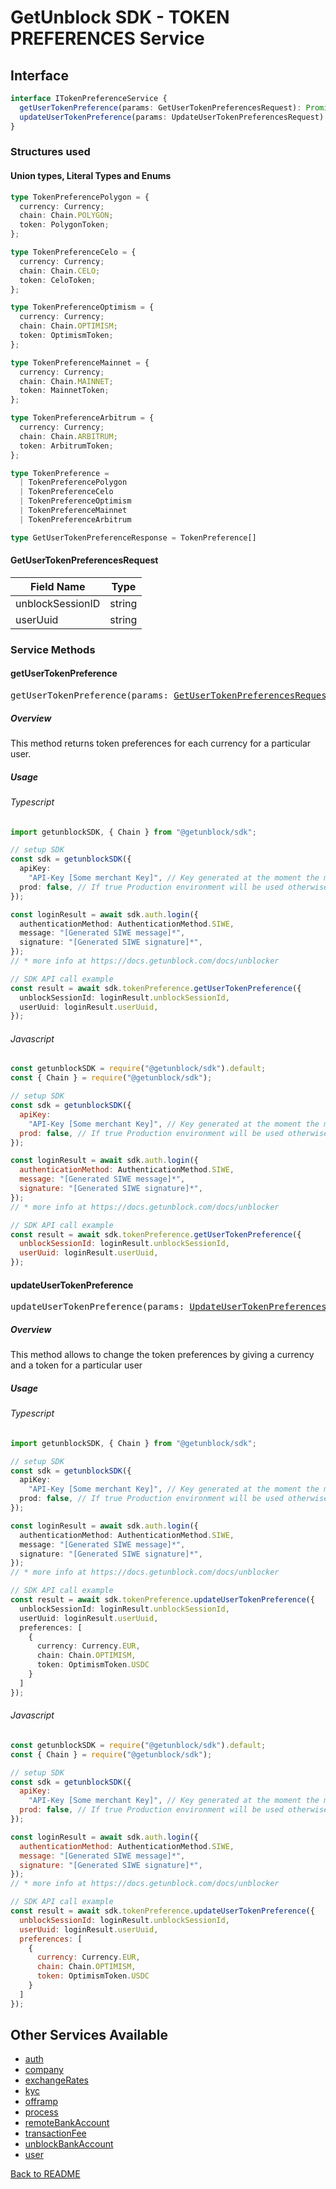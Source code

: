 # GetUnblock SDK - TOKEN PREFERENCES Service

## Interface

```typescript
interface ITokenPreferenceService {
  getUserTokenPreference(params: GetUserTokenPreferencesRequest): Promise<GetUserTokenPreferenceResponse>
  updateUserTokenPreference(params: UpdateUserTokenPreferencesRequest): Promise<UpdateUserTokenPreferencesResponse>;
}
```

### Structures used

#### Union types, Literal Types and Enums

<span id="TokenPreferencePolygon"></span>

```typescript
type TokenPreferencePolygon = {
  currency: Currency;
  chain: Chain.POLYGON;
  token: PolygonToken;
};
```

<span id="TokenPreferenceCelo"></span>

```typescript
type TokenPreferenceCelo = {
  currency: Currency;
  chain: Chain.CELO;
  token: CeloToken;
};
```

<span id="TokenPreferenceOptimism"></span>

```typescript
type TokenPreferenceOptimism = {
  currency: Currency;
  chain: Chain.OPTIMISM;
  token: OptimismToken;
};
```

<span id="TokenPreferenceMainnet"></span>

```typescript
type TokenPreferenceMainnet = {
  currency: Currency;
  chain: Chain.MAINNET;
  token: MainnetToken;
};
```

<span id="TokenPreferenceArbitrum"></span>

```typescript
type TokenPreferenceArbitrum = {
  currency: Currency;
  chain: Chain.ARBITRUM;
  token: ArbitrumToken;
};
```

<span id="TokenPreference"></span>

```typescript
type TokenPreference =
  | TokenPreferencePolygon
  | TokenPreferenceCelo
  | TokenPreferenceOptimism
  | TokenPreferenceMainnet
  | TokenPreferenceArbitrum
```

<span id="GetUserTokenPreferenceResponse"></span>

```typescript
type GetUserTokenPreferenceResponse = TokenPreference[]
```

#### <span id="GetUserTokenPreferencesRequest"></span>GetUserTokenPreferencesRequest

| Field Name | Type |
| ---------- | ---- |
| unblockSessionID | string |
| userUuid | string |

### Service Methods

#### getUserTokenPreference

<div><pre>getUserTokenPreference(params: <a href="#GetUserTokenPreferencesRequest">GetUserTokenPreferencesRequest</a>): Promise&#60;<a href="#GetUserTokenPreferenceResponse">GetUserTokenPreferenceResponse</a>&#62;</pre></div>

##### Overview

This method returns token preferences for each currency for a particular user.

##### Usage

###### Typescript

```typescript
import getunblockSDK, { Chain } from "@getunblock/sdk";

// setup SDK
const sdk = getunblockSDK({
  apiKey:
    "API-Key [Some merchant Key]", // Key generated at the moment the merchant was created in getunblock system
  prod: false, // If true Production environment will be used otherwise Sandbox will be used instead
});

const loginResult = await sdk.auth.login({
  authenticationMethod: AuthenticationMethod.SIWE,
  message: "[Generated SIWE message]*",
  signature: "[Generated SIWE signature]*",
});
// * more info at https://docs.getunblock.com/docs/unblocker

// SDK API call example
const result = await sdk.tokenPreference.getUserTokenPreference({
  unblockSessionId: loginResult.unblockSessionId,
  userUuid: loginResult.userUuid,
});
```

###### Javascript

```javascript
const getunblockSDK = require("@getunblock/sdk").default;
const { Chain } = require("@getunblock/sdk"); 

// setup SDK
const sdk = getunblockSDK({
  apiKey:
    "API-Key [Some merchant Key]", // Key generated at the moment the merchant was created in getunblock system
  prod: false, // If true Production environment will be used otherwise Sandbox will be used instead
});

const loginResult = await sdk.auth.login({
  authenticationMethod: AuthenticationMethod.SIWE,
  message: "[Generated SIWE message]*",
  signature: "[Generated SIWE signature]*",
});
// * more info at https://docs.getunblock.com/docs/unblocker

// SDK API call example
const result = await sdk.tokenPreference.getUserTokenPreference({
  unblockSessionId: loginResult.unblockSessionId,
  userUuid: loginResult.userUuid,
});
```

#### updateUserTokenPreference

<div><pre>updateUserTokenPreference(params: <a href="#UpdateUserTokenPreferencesRequest">UpdateUserTokenPreferencesRequest</a>): Promise&#60;<a href="#UpdateUserTokenPreferencesResponse">UpdateUserTokenPreferencesResponse</a>&#62;</pre></div>

##### Overview

This method allows to change the token preferences by giving a currency and a token for a particular user

##### Usage

###### Typescript

```typescript
import getunblockSDK, { Chain } from "@getunblock/sdk";

// setup SDK
const sdk = getunblockSDK({
  apiKey:
    "API-Key [Some merchant Key]", // Key generated at the moment the merchant was created in getunblock system
  prod: false, // If true Production environment will be used otherwise Sandbox will be used instead
});

const loginResult = await sdk.auth.login({
  authenticationMethod: AuthenticationMethod.SIWE,
  message: "[Generated SIWE message]*",
  signature: "[Generated SIWE signature]*",
});
// * more info at https://docs.getunblock.com/docs/unblocker

// SDK API call example
const result = await sdk.tokenPreference.updateUserTokenPreference({
  unblockSessionId: loginResult.unblockSessionId,
  userUuid: loginResult.userUuid,
  preferences: [
    {
      currency: Currency.EUR,
      chain: Chain.OPTIMISM,
      token: OptimismToken.USDC
    }
  ]
});
```

###### Javascript

```javascript
const getunblockSDK = require("@getunblock/sdk").default;
const { Chain } = require("@getunblock/sdk"); 

// setup SDK
const sdk = getunblockSDK({
  apiKey:
    "API-Key [Some merchant Key]", // Key generated at the moment the merchant was created in getunblock system
  prod: false, // If true Production environment will be used otherwise Sandbox will be used instead
});

const loginResult = await sdk.auth.login({
  authenticationMethod: AuthenticationMethod.SIWE,
  message: "[Generated SIWE message]*",
  signature: "[Generated SIWE signature]*",
});
// * more info at https://docs.getunblock.com/docs/unblocker

// SDK API call example
const result = await sdk.tokenPreference.updateUserTokenPreference({
  unblockSessionId: loginResult.unblockSessionId,
  userUuid: loginResult.userUuid,
  preferences: [
    {
      currency: Currency.EUR,
      chain: Chain.OPTIMISM,
      token: OptimismToken.USDC
    }
  ]
});
```

## Other Services Available

* [auth](/docs/AUTH.md)
* [company](/docs/COMPANY.md)
* [exchangeRates](/docs/EXCHANGE_RATES.md)
* [kyc](/docs/KYC.md)
* [offramp](/docs/OFFRAMP.md)
* [process](/docs/PROCESS.md)
* [remoteBankAccount](/docs/REMOTE_BANK_ACCOUNT.md)
* [transactionFee](/docs/TRANSACTION_FEE.md)
* [unblockBankAccount](/docs/UNBLOCK_BANK_ACCOUNT.md)
* [user](/docs/USER.md)

[Back to README](/README.md)
